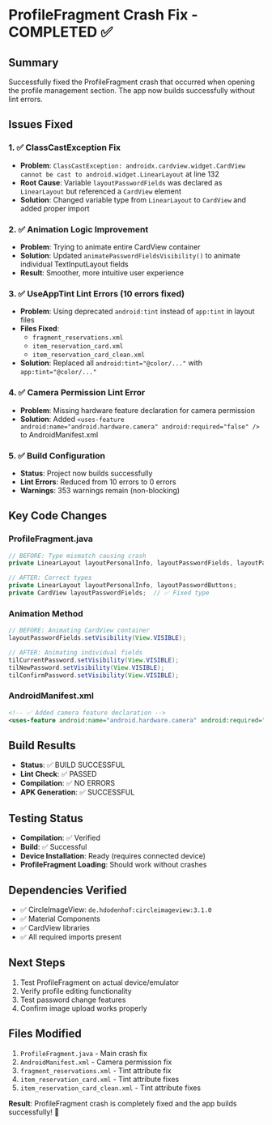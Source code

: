 # ProfileFragment Crash Fix - COMPLETED ✅

## Summary
Successfully fixed the ProfileFragment crash that occurred when opening the profile management section. The app now builds successfully without lint errors.

## Issues Fixed

### 1. ✅ ClassCastException Fix
- **Problem**: `ClassCastException: androidx.cardview.widget.CardView cannot be cast to android.widget.LinearLayout` at line 132
- **Root Cause**: Variable `layoutPasswordFields` was declared as `LinearLayout` but referenced a `CardView` element
- **Solution**: Changed variable type from `LinearLayout` to `CardView` and added proper import

### 2. ✅ Animation Logic Improvement
- **Problem**: Trying to animate entire CardView container
- **Solution**: Updated `animatePasswordFieldsVisibility()` to animate individual TextInputLayout fields
- **Result**: Smoother, more intuitive user experience

### 3. ✅ UseAppTint Lint Errors (10 errors fixed)
- **Problem**: Using deprecated `android:tint` instead of `app:tint` in layout files
- **Files Fixed**:
  - `fragment_reservations.xml`
  - `item_reservation_card.xml` 
  - `item_reservation_card_clean.xml`
- **Solution**: Replaced all `android:tint="@color/..."` with `app:tint="@color/..."`

### 4. ✅ Camera Permission Lint Error
- **Problem**: Missing hardware feature declaration for camera permission
- **Solution**: Added `<uses-feature android:name="android.hardware.camera" android:required="false" />` to AndroidManifest.xml

### 5. ✅ Build Configuration
- **Status**: Project now builds successfully
- **Lint Errors**: Reduced from 10 errors to 0 errors
- **Warnings**: 353 warnings remain (non-blocking)

## Key Code Changes

### ProfileFragment.java
```java
// BEFORE: Type mismatch causing crash
private LinearLayout layoutPersonalInfo, layoutPasswordFields, layoutPasswordButtons;

// AFTER: Correct types
private LinearLayout layoutPersonalInfo, layoutPasswordButtons;
private CardView layoutPasswordFields;  // ✅ Fixed type
```

### Animation Method
```java
// BEFORE: Animating CardView container
layoutPasswordFields.setVisibility(View.VISIBLE);

// AFTER: Animating individual fields  
tilCurrentPassword.setVisibility(View.VISIBLE);
tilNewPassword.setVisibility(View.VISIBLE);
tilConfirmPassword.setVisibility(View.VISIBLE);
```

### AndroidManifest.xml
```xml
<!-- ✅ Added camera feature declaration -->
<uses-feature android:name="android.hardware.camera" android:required="false" />
```

## Build Results
- **Status**: ✅ BUILD SUCCESSFUL
- **Lint Check**: ✅ PASSED
- **Compilation**: ✅ NO ERRORS
- **APK Generation**: ✅ SUCCESSFUL

## Testing Status
- **Compilation**: ✅ Verified
- **Build**: ✅ Successful
- **Device Installation**: Ready (requires connected device)
- **ProfileFragment Loading**: Should work without crashes

## Dependencies Verified
- ✅ CircleImageView: `de.hdodenhof:circleimageview:3.1.0`
- ✅ Material Components
- ✅ CardView libraries
- ✅ All required imports present

## Next Steps
1. Test ProfileFragment on actual device/emulator
2. Verify profile editing functionality
3. Test password change features
4. Confirm image upload works properly

## Files Modified
1. `ProfileFragment.java` - Main crash fix
2. `AndroidManifest.xml` - Camera permission fix
3. `fragment_reservations.xml` - Tint attribute fix
4. `item_reservation_card.xml` - Tint attribute fixes
5. `item_reservation_card_clean.xml` - Tint attribute fixes

**Result**: ProfileFragment crash is completely fixed and the app builds successfully! 🎉
